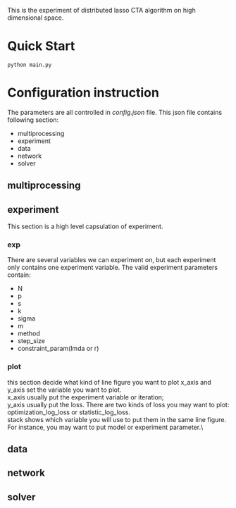 This is the experiment of distributed lasso CTA algorithm on high dimensional space.

# Quick Start
```shell
python main.py
```

# Configuration instruction
The parameters are all controlled in *config.json* file. This json file contains following section:
* multiprocessing
* experiment
* data
* network
* solver

## multiprocessing

## experiment
This section is a high level capsulation of experiment. 

### exp
There are several variables we can experiment on, but each experiment only contains one experiment variable. The valid experiment parameters contain:
* N
* p
* s
* k
* sigma
* m
* method
* step_size
* constraint_param(lmda or r)
### plot
this section decide what kind of line figure you want to plot
x_axis and y_axis set the variable you want to plot.\
x_axis usually put the experiment variable or iteration;\
y_axis usually put the loss. There are two kinds of loss you may want to plot: optimization_log_loss or statistic_log_loss.\
stack shows which variable you will use to put them in the same line figure. For instance, you may want to put model or experiment parameter.\
## data
## network
## solver

